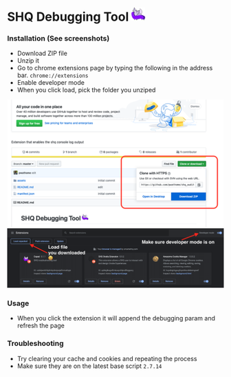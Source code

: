 # SHQ Debugging Tool ![](/assets/icons/favicon-32x32.png)
### Installation (See screenshots)
- Download ZIP file
- Unzip it
- Go to chrome extensions page by typing the following in the address bar.
`chrome://extensions`
- Enable developer mode
- When you click load, pick the folder you unziped

![](/assets/icons/instructions2.png)
![](/assets/icons/instructions1.png)

### Usage
- When you click the extension it will append the debugging param and refresh the page

### Troubleshooting
- Try clearing your cache and cookies and repeating the process
- Make sure they are on the latest base script `2.7.14`